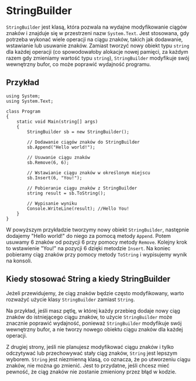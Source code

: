 # StringBuilder 

`StringBuilder` jest klasą, która pozwala na wydajne modyfikowanie ciągów znaków i znajduje się w przestrzeni nazw `System.Text`. Jest stosowana, gdy potrzeba wykonać wiele operacji na ciągu znaków, takich jak dodawanie, wstawianie lub usuwanie znaków. Zamiast tworzyć nowy obiekt typu `string` dla każdej operacji (co spowodowałoby alokacje nowej pamięci, za każdym razem gdy zmieniamy wartość typu `string`), `StringBuilder` modyfikuje swój wewnętrzny bufor, co może poprawić wydajność programu. 

## Przykład 

```
using System;
using System.Text;

class Program
{
    static void Main(string[] args)
    {
        StringBuilder sb = new StringBuilder();

        // Dodawanie ciągów znaków do StringBuilder
        sb.Append("Hello world!");

        // Usuwanie ciągu znaków
        sb.Remove(6, 6);

        // Wstawianie ciągu znaków w określonym miejscu
        sb.Insert(6, "You!");

        // Pobieranie ciągu znaków z StringBuilder
        string result = sb.ToString();

        // Wypisanie wyniku
        Console.WriteLine(result); //Hello You!
    }
}
```

W powyższym przykładzie tworzymy nowy obiekt `StringBuilder`, następnie dodajemy "Hello world!" do niego za pomocą metody `Append`. Potem usuwamy 6 znaków od pozycji 6 przy pomocy metody `Remove`. Kolejny krok to wstawienie "You!" na pozycji 6 dzięki metodzie `Insert`. Na koniec pobieramy ciąg znaków przy pomocy metody `ToString` i wypisujemy wynik na konsoli.

## Kiedy stosować String a kiedy StringBuilder

Jeżeli przewidujemy, że ciąg znaków będzie często modyfikowany, warto rozważyć użycie klasy `StringBuilder` zamiast `String`.

Na przykład, jeśli masz pętlę, w której każdy przebieg dodaje nowy ciąg znaków do istniejącego ciągu znaków, to użycie `StringBuilder` może znacznie poprawić wydajność, ponieważ `StringBuilder` modyfikuje swój wewnętrzny bufor, a nie tworzy nowego obiektu ciągu znaków dla każdej operacji.

Z drugiej strony, jeśli nie planujesz modyfikować ciągu znaków i tylko odczytywać lub przechowywać stały ciąg znaków, `String` jest lepszym wyborem. `String` jest niezmienną klasą, co oznacza, że ​​po utworzeniu ciągu znaków, nie można go zmienić. Jest to przydatne, jeśli chcesz mieć pewność, że ciąg znaków nie zostanie zmieniony przez błąd w kodzie.

